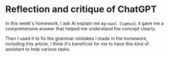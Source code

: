 # Reflection and critique of ChatGPT

In this week's homework, I ask AI explain me `Agrawal Sigmoid`, it gave me a comprehensive answer that helped me understand the concept clearly.

Then I used it to fix the grammar mistakes I made in the homework, including this article, I think it's beneficial for me to have this kind of assistant to help various tasks.
